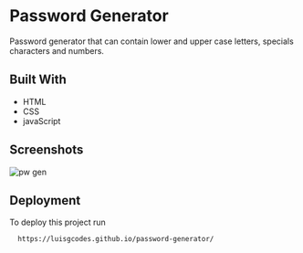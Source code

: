 
# Password Generator

Password generator that can contain lower and upper case letters, specials characters and numbers.


## Built With
* HTML
* CSS
* javaScript

## Screenshots

![pw gen](https://user-images.githubusercontent.com/98124234/157804075-4643fc90-17d7-47ba-b1a0-64e674056d86.PNG)




## Deployment

To deploy this project run

```bash
  https://luisgcodes.github.io/password-generator/
```

